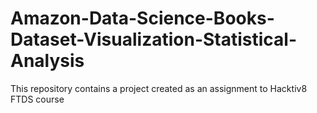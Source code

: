 # Amazon-Data-Science-Books-Dataset-Visualization-Statistical-Analysis
This repository contains a project created as an assignment to Hacktiv8 FTDS course
